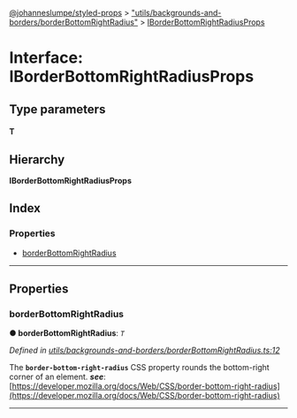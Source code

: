 [@johanneslumpe/styled-props](../README.md) > ["utils/backgrounds-and-borders/borderBottomRightRadius"](../modules/_utils_backgrounds_and_borders_borderbottomrightradius_.md) > [IBorderBottomRightRadiusProps](../interfaces/_utils_backgrounds_and_borders_borderbottomrightradius_.iborderbottomrightradiusprops.md)

# Interface: IBorderBottomRightRadiusProps

## Type parameters
#### T 
## Hierarchy

**IBorderBottomRightRadiusProps**

## Index

### Properties

* [borderBottomRightRadius](_utils_backgrounds_and_borders_borderbottomrightradius_.iborderbottomrightradiusprops.md#borderbottomrightradius)

---

## Properties

<a id="borderbottomrightradius"></a>

###  borderBottomRightRadius

**● borderBottomRightRadius**: *`T`*

*Defined in [utils/backgrounds-and-borders/borderBottomRightRadius.ts:12](https://github.com/johanneslumpe/styled-props/blob/3abf398/src/utils/backgrounds-and-borders/borderBottomRightRadius.ts#L12)*

The **`border-bottom-right-radius`** CSS property rounds the bottom-right corner of an element.
*__see__*: [https://developer.mozilla.org/docs/Web/CSS/border-bottom-right-radius](https://developer.mozilla.org/docs/Web/CSS/border-bottom-right-radius)

___

